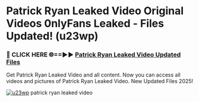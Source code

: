 # Patrick Ryan Leaked Video Original Videos 0nlyFans Leaked - Files Updated! (u23wp)

<h3>🔴 CLICK HERE 🌐==►► <a href="https://tinyurl.com/3hn5wdd3" rel="nofollow">Patrick Ryan Leaked Video Updated Files</a></h3>

Get Patrick Ryan Leaked Video and all content. Now you can access all videos and pictures of Patrick Ryan Leaked Video. New Updated Files 2025!

[![u23wp](https://i.imgur.com/4HnBqBT.gif)](https://tinyurl.com/3hn5wdd3)
patrick ryan leaked video